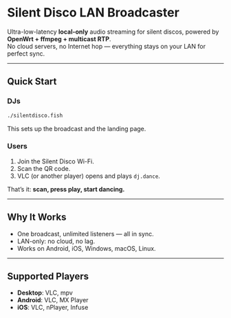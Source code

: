 # Silent Disco LAN Broadcaster

Ultra-low-latency **local-only** audio streaming for silent discos, powered by **OpenWrt + ffmpeg + multicast RTP**.  
No cloud servers, no Internet hop — everything stays on your LAN for perfect sync.

---

## Quick Start

### DJs
```bash
./silentdisco.fish
```
This sets up the broadcast and the landing page.

### Users
1. Join the Silent Disco Wi-Fi.  
2. Scan the QR code.  
3. VLC (or another player) opens and plays `dj.dance`.

That’s it: **scan, press play, start dancing.**

---

## Why It Works

- One broadcast, unlimited listeners — all in sync.  
- LAN-only: no cloud, no lag.  
- Works on Android, iOS, Windows, macOS, Linux.  

---

## Supported Players

- **Desktop**: VLC, mpv  
- **Android**: VLC, MX Player  
- **iOS**: VLC, nPlayer, Infuse  
```
